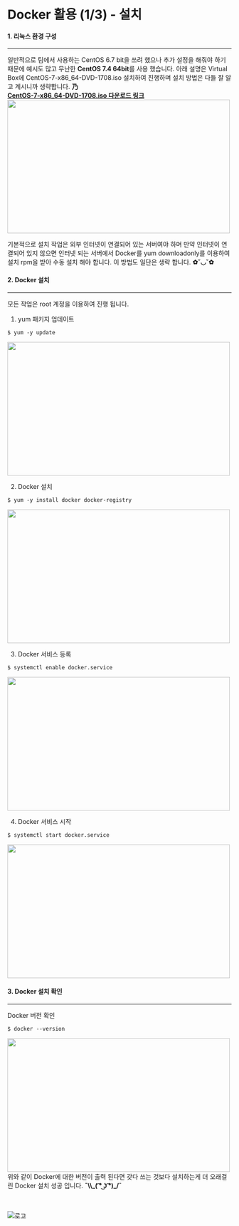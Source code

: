 Docker 활용 (1/3) - 설치
=======================

#### 1. 리눅스 환경 구성
-----------------
일반적으로 팀에서 사용하는 CentOS 6.7 bit을 쓰려 했으나
추가 설정을 해줘야 하기때문에 예시도 많고 무난한 <b>CentOS 7.4 64bit</b>를 사용 했습니다.
아래 설명은 Virtual Box에 CentOS-7-x86_64-DVD-1708.iso 설치하여 진행하며
설치 방법은 다들 잘 알고 계시니까 생략합니다. <b>乃</b><br>
<b>[CentOS-7-x86_64-DVD-1708.iso 다운로드 링크](http://mirror.nsc.liu.se/centos-store/7.4.1708/isos/x86_64/)</b>
<br>
<img src="https://github.com/macontents/macontents.github.io/blob/master/images/2019-05-22-Docker-1-1.JPG?raw=true" width="500" height="300">

기본적으로 설치 작업은 외부 인터넷이 연결되어 있는 서버여야 하며
만약 인터넷이 연결되어 있지 않으면 인터넷 되는 서버에서 Docker를
yum downloadonly를 이용하여 설치 rpm을 받아 수동 설치 해야 합니다.
이 방법도 일단은 생략 합니다. <b>✿˘◡˘✿</b>


#### 2. Docker 설치
-------------
모든 작업은 root 계정을 이용하여 진행 됩니다.


1. yum 패키지 업데이트

```
$ yum -y update
```

<img src="https://github.com/macontents/macontents.github.io/blob/master/images/2019-05-22-Docker-2-1.JPG?raw=true" width="500" height="300">
<br>

2. Docker 설치

```
$ yum -y install docker docker-registry
```

<img src="https://github.com/macontents/macontents.github.io/blob/master/images/2019-05-22-Docker-2-2.JPG?raw=true" width="500" height="300">
<br>

3. Docker 서비스 등록

```
$ systemctl enable docker.service
```

<img src="https://github.com/macontents/macontents.github.io/blob/master/images/2019-05-22-Docker-2-3.JPG?raw=true" width="500" height="300">
<br>

4. Docker 서비스 시작

```
$ systemctl start docker.service
```

<img src="https://github.com/macontents/macontents.github.io/blob/master/images/2019-05-22-Docker-2-4.JPG?raw=true" width="500" height="300">

#### 3. Docker 설치 확인
------------------
Docker 버전 확인

```
$ docker --version
```

<img src="https://github.com/macontents/macontents.github.io/blob/master/images/2019-05-22-Docker-3-1.JPG?raw=true" width="500" height="300">
<br>
위와 같이 Docker에 대한 버전이 출력 된다면 갖다 쓰는 것보다
설치하는게 더 오래걸린 Docker 설치 성공 입니다. <b>¯\\_( ͡° ͜ʖ ͡°)_/¯</b>

<br><br>
![로고](https://macontents.github.io/images/markany.png)

<div class="fb-comments" data-href="https://macontents.github.io" data-width="700" data-numposts="10"></div>
